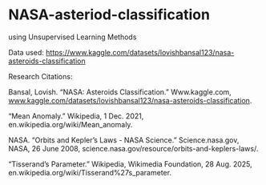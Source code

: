 # NASA-asteriod-classification
using Unsupervised Learning Methods

Data used: https://www.kaggle.com/datasets/lovishbansal123/nasa-asteroids-classification 



Research Citations:

Bansal, Lovish. “NASA: Asteroids Classification.” Www.kaggle.com, www.kaggle.com/datasets/lovishbansal123/nasa-asteroids-classification.

“Mean Anomaly.” Wikipedia, 1 Dec. 2021, en.wikipedia.org/wiki/Mean_anomaly.

NASA. “Orbits and Kepler’s Laws - NASA Science.” Science.nasa.gov, NASA, 26 June 2008, science.nasa.gov/resource/orbits-and-keplers-laws/.

“Tisserand’s Parameter.” Wikipedia, Wikimedia Foundation, 28 Aug. 2025, en.wikipedia.org/wiki/Tisserand%27s_parameter.
